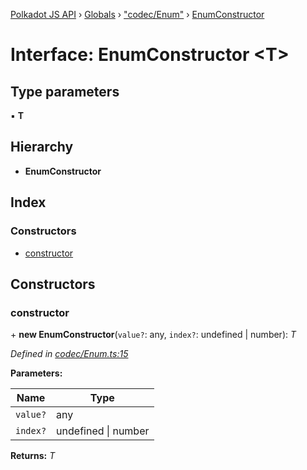 [Polkadot JS API](../README.md) › [Globals](../globals.md) › ["codec/Enum"](../modules/_codec_enum_.md) › [EnumConstructor](_codec_enum_.enumconstructor.md)

# Interface: EnumConstructor <**T**>

## Type parameters

▪ **T**

## Hierarchy

* **EnumConstructor**

## Index

### Constructors

* [constructor](_codec_enum_.enumconstructor.md#constructor)

## Constructors

###  constructor

\+ **new EnumConstructor**(`value?`: any, `index?`: undefined | number): *T*

*Defined in [codec/Enum.ts:15](https://github.com/polkadot-js/api/blob/2371d6a29c/packages/types/src/codec/Enum.ts#L15)*

**Parameters:**

Name | Type |
------ | ------ |
`value?` | any |
`index?` | undefined &#124; number |

**Returns:** *T*
